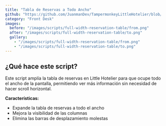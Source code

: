 ```yaml
---
title: "Tabla de Reservas a Todo Ancho"
github: "https://github.com/JuanmanDev/TampermonkeyLittleHotelier/blob/main/frontdesk/fullWidthReservationTable.user.js"
category: "Front Desk"
images:
  before: "/images/scripts/full-width-reservation-table/from.png"
  after: "/images/scripts/full-width-reservation-table/to.png"
  gallery:
    - "/images/scripts/full-width-reservation-table/from.png"
    - "/images/scripts/full-width-reservation-table/to.png"
---
```


## ¿Qué hace este script?

Este script amplía la tabla de reservas en Little Hotelier para que ocupe todo el ancho de la pantalla, permitiendo ver más información sin necesidad de hacer scroll horizontal.

**Características:**
- Expande la tabla de reservas a todo el ancho
- Mejora la visibilidad de las columnas
- Elimina las barras de desplazamiento molestas

